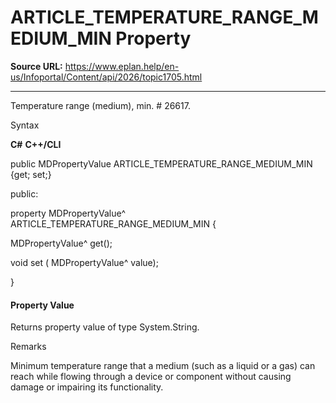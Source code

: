 # ARTICLE_TEMPERATURE_RANGE_MEDIUM_MIN Property

**Source URL:** https://www.eplan.help/en-us/Infoportal/Content/api/2026/topic1705.html

---

Temperature range (medium), min. # 26617.

Syntax

**C#**
**C++/CLI**


public MDPropertyValue ARTICLE_TEMPERATURE_RANGE_MEDIUM_MIN {get; set;}

public:

property MDPropertyValue^ ARTICLE_TEMPERATURE_RANGE_MEDIUM_MIN {

   MDPropertyValue^ get();

   void set (    MDPropertyValue^ value);

}


#### Property Value

Returns property value of type System.String.

Remarks

Minimum temperature range that a medium (such as a liquid or a gas) can reach while flowing through a device or component without causing damage or impairing its functionality.
